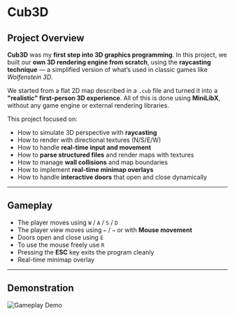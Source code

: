 # Cub3D

## Project Overview

**Cub3D** was my **first step into 3D graphics programming**. In this project, we built our **own 3D rendering engine from scratch**, using the **raycasting technique** — a simplified version of what’s used in classic games like *Wolfenstein 3D*.

We started from a flat 2D map described in a `.cub` file and turned it into a **"realistic" first-person 3D experience**. All of this is done using **MiniLibX**, without any game engine or external rendering libraries.

This project focused on:

- How to simulate 3D perspective with **raycasting**
- How to render with directional textures (N/S/E/W) 
- How to handle **real-time input and movement**
- How to **parse structured files** and render maps with textures
- How to manage **wall collisions** and map boundaries
- How to implement **real-time minimap overlays**
- How to handle **interactive doors** that open and close dynamically

---

## Gameplay

- The player moves using `W` / `A` / `S` / `D`
- The player view moves using `←` / `→` or with **Mouse movement**
- Doors open and close using `E`
- To use the mouse freely use `R`
- Pressing the **ESC** key exits the program cleanly
- Real-time minimap overlay  

---

## Demonstration

![Gameplay Demo](https://media3.giphy.com/media/v1.Y2lkPTc5MGI3NjExamN2YXpsbjU5a2Vyb3kxdTkzaDNzZnIyOGl6ZzlmeXF4NnBqbzltYiZlcD12MV9pbnRlcm5hbF9naWZfYnlfaWQmY3Q9Zw/QfKbE6ybwjw2EiwGXR/giphy.gif)

<!-- 
🎥 Add a gameplay GIF or video preview here later. 
You can use a screen recording tool (like OBS or Peek), convert it to GIF or upload the video directly.
Example:
![Gameplay Demo](./assets/demo.gif)
-->
